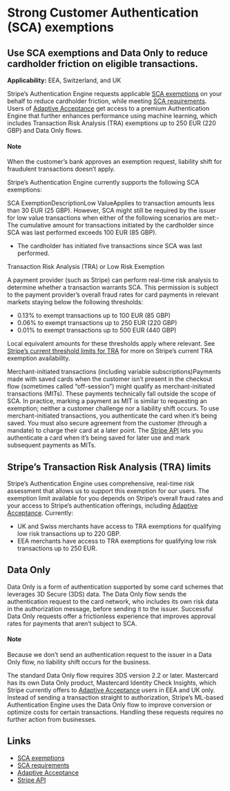 # Strong Customer Authentication (SCA) exemptions

## Use SCA exemptions and Data Only to reduce cardholder friction on eligible transactions.

**Applicability:** EEA, Switzerland, and UK

Stripe’s Authentication Engine requests applicable [SCA
exemptions](https://stripe.com/guides/strong-customer-authentication#exemptions-to-strong-customer-authentication)
on your behalf to reduce cardholder friction, while meeting [SCA
requirements](https://docs.stripe.com/strong-customer-authentication). Users of
[Adaptive Acceptance](https://stripe.com/in/payments/authorization) get access
to a premium Authentication Engine that further enhances performance using
machine learning, which includes Transaction Risk Analysis (TRA) exemptions up
to 250 EUR (220 GBP) and Data Only flows.

#### Note

When the customer’s bank approves an exemption request, liability shift for
fraudulent transactions doesn’t apply.

Stripe’s Authentication Engine currently supports the following SCA exemptions:

SCA ExemptionDescriptionLow ValueApplies to transaction amounts less than 30 EUR
(25 GBP). However, SCA might still be required by the issuer for low value
transactions when either of the following scenarios are met:- The cumulative
amount for transactions initiated by the cardholder since SCA was last performed
exceeds 100 EUR (85 GBP).
- The cardholder has initiated five transactions since SCA was last performed.

Transaction Risk Analysis (TRA) or Low Risk Exemption

A payment provider (such as Stripe) can perform real-time risk analysis to
determine whether a transaction warrants SCA. This permission is subject to the
payment provider’s overall fraud rates for card payments in relevant markets
staying below the following thresholds:

- 0.13% to exempt transactions up to 100 EUR (85 GBP)
- 0.06% to exempt transactions up to 250 EUR (220 GBP)
- 0.01% to exempt transactions up to 500 EUR (440 GBP)

Local equivalent amounts for these thresholds apply where relevant. See
[Stripe’s current threshold limits for
TRA](https://docs.stripe.com/payments/3d-secure/strong-customer-authentication-exemptions#stripe-tra-limits)
for more on Stripe’s current TRA exemption availability.

Merchant-initiated transactions (including variable subscriptions)Payments made
with saved cards when the customer isn’t present in the checkout flow (sometimes
called “off-session”) might qualify as merchant-initiated transactions (MITs).
These payments technically fall outside the scope of SCA. In practice, marking a
payment as MIT is similar to requesting an exemption; neither a customer
challenge nor a liability shift occurs. To use merchant-initiated transactions,
you authenticate the card when it’s being saved. You must also secure agreement
from the customer (through a mandate) to charge their card at a later point. The
[Stripe API](https://docs.stripe.com/payments/more-payment-scenarios) lets you
authenticate a card when it’s being saved for later use and mark subsequent
payments as MITs.
## Stripe’s Transaction Risk Analysis (TRA) limits

Stripe’s Authentication Engine uses comprehensive, real-time risk assessment
that allows us to support this exemption for our users. The exemption limit
available for you depends on Stripe’s overall fraud rates and your access to
Stripe’s authentication offerings, including [Adaptive
Acceptance](https://stripe.com/in/payments/authorization). Currently:

- UK and Swiss merchants have access to TRA exemptions for qualifying low risk
transactions up to 220 GBP.
- EEA merchants have access to TRA exemptions for qualifying low risk
transactions up to 250 EUR.

## Data Only

Data Only is a form of authentication supported by some card schemes that
leverages 3D Secure (3DS) data. The Data Only flow sends the authentication
request to the card network, who includes its own risk data in the authorization
message, before sending it to the issuer. Successful Data Only requests offer a
frictionless experience that improves approval rates for payments that aren’t
subject to SCA.

#### Note

Because we don’t send an authentication request to the issuer in a Data Only
flow, no liability shift occurs for the business.

The standard Data Only flow requires 3DS version 2.2 or later. Mastercard has
its own Data Only product, Mastercard Identity Check Insights, which Stripe
currently offers to [Adaptive
Acceptance](https://stripe.com/in/payments/authorization) users in EEA and UK
only. Instead of sending a transaction straight to authorization, Stripe’s
ML-based Authentication Engine uses the Data Only flow to improve conversion or
optimize costs for certain transactions. Handling these requests requires no
further action from businesses.

## Links

- [SCA
exemptions](https://stripe.com/guides/strong-customer-authentication#exemptions-to-strong-customer-authentication)
- [SCA requirements](https://docs.stripe.com/strong-customer-authentication)
- [Adaptive Acceptance](https://stripe.com/in/payments/authorization)
- [Stripe API](https://docs.stripe.com/payments/more-payment-scenarios)